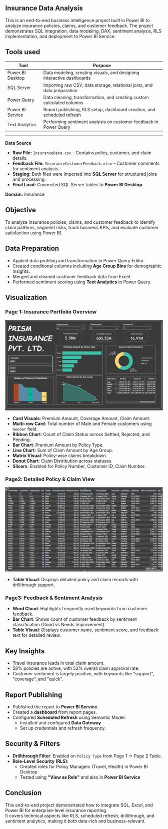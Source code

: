 ## Insurance Data Analysis 
This is an end-to-end business intelligence project built in Power BI to analyze insurance policies, claims, and customer feedback. The project demonstrates SQL integration, data modeling, DAX, sentiment analysis, RLS implementation, and deployment to Power BI Service.

**Tools used**
---

| Tool             | Purpose                                                                 |
|------------------|-------------------------------------------------------------------------|
| Power BI Desktop | Data modeling, creating visuals, and designing interactive dashboards   |
| SQL Server       | Importing raw CSV, data storage, relational joins, and data preparation |
| Power Query      | Data cleaning, transformation, and creating custom calculated columns   |
| Power BI Service | Report publishing, RLS setup, dashboard creation, and scheduled refresh |
| Text Analytics   | Performing sentiment analysis on customer feedback in Power Query       |

---
**Data Source**
- **Raw File:** `InsuranceData.csv` – Contains policy, customer, and claim details.
- **Feedback File:** `InsuranceCustomerFeedback.xlsx` – Customer comments for sentiment analysis.
- **Staging:** Both files were imported into **SQL Server** for structured joins and processing.
- **Final Load:** Connected SQL Server tables to **Power BI Desktop**.
  
**Domain:** Insurance 

## Objective
To analyze insurance policies, claims, and customer feedback to identify claim patterns, segment risks, track business KPIs, and evaluate customer satisfaction using Power BI.

## Data Preparation
- Applied data profiling and transformation in Power Query Editor.  
- Created conditional columns including **Age Group Bins** for demographic insights.  
- Merged and cleaned customer feedback data from Excel.  
- Performed sentiment scoring using **Text Analytics** in Power Query.

## Visualization
### Page 1: Insurance Portfolio Overview
![Page 1](images/Page-1.png)
- **Card Visuals**: Premium Amount, Coverage Amount, Claim Amount.  
- **Multi-row Card**: Total number of Male and Female customers using `Gender` field.
- **Ribbon Chart**: Count of Claim Status across Settled, Rejected, and Pending.  
- **Bar Chart**: Premium Amount by Policy Type.  
- **Line Chart**: Sum of Claim Amount by Age Group.  
- **Matrix Visual**: Policy-wise claims breakdown.  
- **Donut Chart**: Claim Distribution across statuses.  
- **Slicers**: Enabled for Policy Number, Customer ID, Claim Number.

### Page2: Detailed Policy & Claim View
![Page 2](images/Page-2.png)
- **Table Visual**: Displays detailed policy and claim records with drillthrough support.

### Page3: Feedback & Sentiment Analysis
- **Word Cloud**: Highlights frequently used keywords from customer feedback.  
- **Bar Chart**: Shows count of customer feedback by sentiment classification (Good vs Needs Improvement).  
- **Table Visual**: Displays customer name, sentiment score, and feedback text for detailed review.

## Key Insights
- Travel Insurance leads in total claim amount.
- 58% policies are active, with 53% overall claim approval rate.
- Customer sentiment is largely positive, with keywords like "support", "coverage", and "quick".

## Report Publishing
- Published the report to **Power BI Service**.  
- Created a **dashboard** from report pages.  
- Configured **Scheduled Refresh** using Semantic Model:  
  - Installed and configured **Data Gateway**  
  - Set up credentials and refresh frequency.

## Security & Filters  
- **Drillthrough Filter**: Enabled on `Policy Type` from Page 1 → Page 2 Table.  
- **Role-Level Security (RLS)**:  
  - Created roles for Policy Managers (Travel, Health) in Power BI Desktop  
  - Tested using **"View as Role"** and also in **Power BI Service**

## Conclusion
This end-to-end project demonstrated how to integrate SQL, Excel, and Power BI for enterprise-level insurance reporting.  
It covers technical aspects like RLS, scheduled refresh, drillthrough, and sentiment analytics, making it both data-rich and business-relevant.
